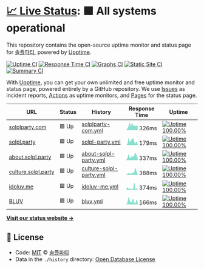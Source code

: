 # [📈 Live Status](https://status.solpl.party): <!--live status--> **🟩 All systems operational**

This repository contains the open-source uptime monitor and status page for [솔플파티](https://about.solpl.party), powered by [Upptime](https://github.com/upptime/upptime).

[![Uptime CI](https://github.com/koj-co/upptime/workflows/Uptime%20CI/badge.svg)](https://github.com/koj-co/upptime/actions?query=workflow%3A%22Uptime+CI%22)
[![Response Time CI](https://github.com/koj-co/upptime/workflows/Response%20Time%20CI/badge.svg)](https://github.com/koj-co/upptime/actions?query=workflow%3A%22Response+Time+CI%22)
[![Graphs CI](https://github.com/koj-co/upptime/workflows/Graphs%20CI/badge.svg)](https://github.com/koj-co/upptime/actions?query=workflow%3A%22Graphs+CI%22)
[![Static Site CI](https://github.com/koj-co/upptime/workflows/Static%20Site%20CI/badge.svg)](https://github.com/koj-co/upptime/actions?query=workflow%3A%22Static+Site+CI%22)
[![Summary CI](https://github.com/koj-co/upptime/workflows/Summary%20CI/badge.svg)](https://github.com/koj-co/upptime/actions?query=workflow%3A%22Summary+CI%22)

With [Upptime](https://upptime.js.org), you can get your own unlimited and free uptime monitor and status page, powered entirely by a GitHub repository. We use [Issues](https://github.com/solplparty/upptime/issues) as incident reports, [Actions](https://github.com/solplparty/upptime/actions) as uptime monitors, and [Pages](https://status.solpl.party) for the status page.

<!--start: status pages-->
<!-- This summary is generated by Upptime (https://github.com/upptime/upptime) -->
<!-- Do not edit this manually, your changes will be overwritten -->

| URL                                                | Status | History                                                                                                         | Response Time                                                                            | Uptime                                                                                                                                                                                                                             |
| -------------------------------------------------- | ------ | --------------------------------------------------------------------------------------------------------------- | ---------------------------------------------------------------------------------------- | ---------------------------------------------------------------------------------------------------------------------------------------------------------------------------------------------------------------------------------- |
| [solplparty.com](https://solplparty.com)           | 🟩 Up  | [solplparty-com.yml](https://github.com/SOLPLPARTY/upptime/commits/master/history/solplparty-com.yml)           | <img alt="Response time graph" src="./graphs/solplparty-com.png" height="20"> 326ms      | [![Uptime 100.00%](https://img.shields.io/endpoint?url=https%3A%2F%2Fraw.githubusercontent.com%2FSOLPLPARTY%2Fupptime%2Fmaster%2Fapi%2Fsolplparty-com%2Fuptime.json)](https://status.solpl.party/history/solplparty-com)           |
| [solpl.party](https://solpl.party)                 | 🟩 Up  | [solpl-party.yml](https://github.com/SOLPLPARTY/upptime/commits/master/history/solpl-party.yml)                 | <img alt="Response time graph" src="./graphs/solpl-party.png" height="20"> 179ms         | [![Uptime 100.00%](https://img.shields.io/endpoint?url=https%3A%2F%2Fraw.githubusercontent.com%2FSOLPLPARTY%2Fupptime%2Fmaster%2Fapi%2Fsolpl-party%2Fuptime.json)](https://status.solpl.party/history/solpl-party)                 |
| [about.solpl.party](https://about.solpl.party)     | 🟩 Up  | [about-solpl-party.yml](https://github.com/SOLPLPARTY/upptime/commits/master/history/about-solpl-party.yml)     | <img alt="Response time graph" src="./graphs/about-solpl-party.png" height="20"> 337ms   | [![Uptime 100.00%](https://img.shields.io/endpoint?url=https%3A%2F%2Fraw.githubusercontent.com%2FSOLPLPARTY%2Fupptime%2Fmaster%2Fapi%2Fabout-solpl-party%2Fuptime.json)](https://status.solpl.party/history/about-solpl-party)     |
| [culture.solpl.party](https://culture.solpl.party) | 🟩 Up  | [culture-solpl-party.yml](https://github.com/SOLPLPARTY/upptime/commits/master/history/culture-solpl-party.yml) | <img alt="Response time graph" src="./graphs/culture-solpl-party.png" height="20"> 388ms | [![Uptime 100.00%](https://img.shields.io/endpoint?url=https%3A%2F%2Fraw.githubusercontent.com%2FSOLPLPARTY%2Fupptime%2Fmaster%2Fapi%2Fculture-solpl-party%2Fuptime.json)](https://status.solpl.party/history/culture-solpl-party) |
| [idoluv.me](https://idoluv.me)                     | 🟩 Up  | [idoluv-me.yml](https://github.com/SOLPLPARTY/upptime/commits/master/history/idoluv-me.yml)                     | <img alt="Response time graph" src="./graphs/idoluv-me.png" height="20"> 374ms           | [![Uptime 100.00%](https://img.shields.io/endpoint?url=https%3A%2F%2Fraw.githubusercontent.com%2FSOLPLPARTY%2Fupptime%2Fmaster%2Fapi%2Fidoluv-me%2Fuptime.json)](https://status.solpl.party/history/idoluv-me)                     |
| [BLUV](https://bluv.solpl.party/)                  | 🟩 Up  | [bluv.yml](https://github.com/SOLPLPARTY/upptime/commits/master/history/bluv.yml)                               | <img alt="Response time graph" src="./graphs/bluv.png" height="20"> 166ms                | [![Uptime 100.00%](https://img.shields.io/endpoint?url=https%3A%2F%2Fraw.githubusercontent.com%2FSOLPLPARTY%2Fupptime%2Fmaster%2Fapi%2Fbluv%2Fuptime.json)](https://status.solpl.party/history/bluv)                               |

<!--end: status pages-->

[**Visit our status website →**](https://status.solpl.party)

## 📄 License

- Code: [MIT](./LICENSE) © [솔플파티](https://about.solpl.party)
- Data in the `./history` directory: [Open Database License](https://opendatacommons.org/licenses/odbl/1-0/)
